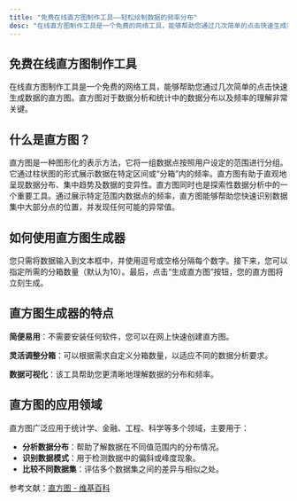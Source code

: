 ```yaml
---
title: "免费在线直方图制作工具——轻松绘制数据的频率分布"
desc: "在线直方图制作工具是一个免费的网络工具，能够帮助您通过几次简单的点击快速生成数据的直方图。直方图对于数据分析和统计中的数据分布以及频率的理解非常关键。"
---
```


## 免费在线直方图制作工具

在线直方图制作工具是一个免费的网络工具，能够帮助您通过几次简单的点击快速生成数据的直方图。直方图对于数据分析和统计中的数据分布以及频率的理解非常关键。

## 什么是直方图？

直方图是一种图形化的表示方法，它将一组数据点按照用户设定的范围进行分组。它通过柱状图的形式展示数据在特定区间或“分箱”内的频率。直方图有助于直观地呈现数据分布、集中趋势及数据的变异性。直方图同时也是探索性数据分析中的一个重要工具。通过展示特定范围内数据点的频率，直方图能够帮助您快速识别数据集中大部分点的位置，并发现任何可能的异常值。

## 如何使用直方图生成器

您只需将数据输入到文本框中，并使用逗号或空格分隔每个数字。接下来，您可以指定所需的分箱数量（默认为10）。最后，点击“生成直方图”按钮，您的直方图将立刻生成。

## 直方图生成器的特点

**简便易用**：不需要安装任何软件，您可以在网上快速创建直方图。

**灵活调整分箱**：可以根据需求自定义分箱数量，以适应不同的数据分析要求。

**数据可视化**：该工具帮助您更清晰地理解数据的分布和频率。

## 直方图的应用领域

直方图广泛应用于统计学、金融、工程、科学等多个领域，主要用于：

- **分析数据分布**：帮助了解数据在不同值范围内的分布情况。
- **识别数据模式**：用于检测数据中的偏斜或峰度现象。
- **比较不同数据集**：评估多个数据集之间的差异与相似之处。

参考文献：[直方图 - 维基百科](https://en.wikipedia.org/wiki/%E7%9B%B4%E6%96%B9%E5%9B%BE)